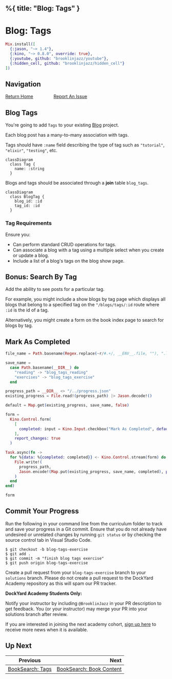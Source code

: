 %{
  title: "Blog: Tags"
}
---
# Blog: Tags

```elixir
Mix.install([
  {:jason, "~> 1.4"},
  {:kino, "~> 0.8.0", override: true},
  {:youtube, github: "brooklinjazz/youtube"},
  {:hidden_cell, github: "brooklinjazz/hidden_cell"}
])
```

## Navigation

[Return Home](../start.livemd)<span style="padding: 0 30px"></span>
[Report An Issue](https://github.com/DockYard-Academy/beta_curriculum/issues/new)

## Blog Tags

You're going to add `Tags` to your existing [Blog](group_project_blog.livemd) project.

Each blog post has a many-to-many association with tags.

Tags should have `:name` field describing the type of tag such as `"tutorial"`, `"elixir"`, `"testing"`, etc.

```mermaid
classDiagram
  class Tag {
    name: :string
  }
```

Blogs and tags should be associated through a **join** table `blog_tags`.

```mermaid
classDiagram
  class BlogTag {
    blog_id: :id
    tag_id: :id
  }
```

<!-- livebook:{"break_markdown":true} -->

### Tag Requirements

Ensure you:

* Can perform standard CRUD operations for tags.
* Can associate a blog with a tag using a multiple select when you create or update a blog.
* Include a list of a blog's tags on the blog show page.

## Bonus: Search By Tag

Add the ability to see posts for a particular tag.

For example, you might include a show blogs by tag page which displays all blogs that belong to a specified tag on the `"/blogs/tags/:id` route where `:id` is the id of a tag.

Alternatively, you might create a form on the book index page to search for blogs by tag.

## Mark As Completed

<!-- livebook:{"attrs":{"source":"file_name = Path.basename(Regex.replace(~r/#.+/, __ENV__.file, \"\"), \".livemd\")\n\nsave_name =\n  case Path.basename(__DIR__) do\n    \"reading\" -> \"blog_tags_reading\"\n    \"exercises\" -> \"blog_tags_exercise\"\n  end\n\nprogress_path = __DIR__ <> \"/../progress.json\"\nexisting_progress = File.read!(progress_path) |> Jason.decode!()\n\ndefault = Map.get(existing_progress, save_name, false)\n\nform =\n  Kino.Control.form(\n    [\n      completed: input = Kino.Input.checkbox(\"Mark As Completed\", default: default)\n    ],\n    report_changes: true\n  )\n\nTask.async(fn ->\n  for %{data: %{completed: completed}} <- Kino.Control.stream(form) do\n    File.write!(\n      progress_path,\n      Jason.encode!(Map.put(existing_progress, save_name, completed), pretty: true)\n    )\n  end\nend)\n\nform","title":"Track Your Progress"},"chunks":null,"kind":"Elixir.HiddenCell","livebook_object":"smart_cell"} -->

```elixir
file_name = Path.basename(Regex.replace(~r/#.+/, __ENV__.file, ""), ".livemd")

save_name =
  case Path.basename(__DIR__) do
    "reading" -> "blog_tags_reading"
    "exercises" -> "blog_tags_exercise"
  end

progress_path = __DIR__ <> "/../progress.json"
existing_progress = File.read!(progress_path) |> Jason.decode!()

default = Map.get(existing_progress, save_name, false)

form =
  Kino.Control.form(
    [
      completed: input = Kino.Input.checkbox("Mark As Completed", default: default)
    ],
    report_changes: true
  )

Task.async(fn ->
  for %{data: %{completed: completed}} <- Kino.Control.stream(form) do
    File.write!(
      progress_path,
      Jason.encode!(Map.put(existing_progress, save_name, completed), pretty: true)
    )
  end
end)

form
```

## Commit Your Progress

Run the following in your command line from the curriculum folder to track and save your progress in a Git commit.
Ensure that you do not already have undesired or unrelated changes by running `git status` or by checking the source control tab in Visual Studio Code.

```
$ git checkout -b blog-tags-exercise
$ git add .
$ git commit -m "finish blog tags exercise"
$ git push origin blog-tags-exercise
```

Create a pull request from your `blog-tags-exercise` branch to your `solutions` branch.
Please do not create a pull request to the DockYard Academy repository as this will spam our PR tracker.

**DockYard Academy Students Only:**

Notify your instructor by including `@BrooklinJazz` in your PR description to get feedback.
You (or your instructor) may merge your PR into your solutions branch after review.

If you are interested in joining the next academy cohort, [sign up here](https://academy.dockyard.com/) to receive more news when it is available.

## Up Next

| Previous                                               | Next                                                                   |
| ------------------------------------------------------ | ---------------------------------------------------------------------: |
| [BookSearch: Tags](../reading/book_search_tags.livemd) | [BookSearch: Book Content](../reading/book_search_book_content.livemd) |

